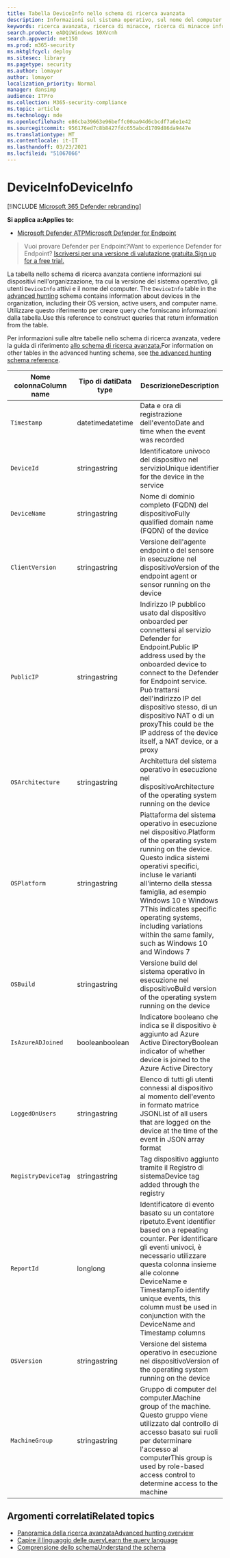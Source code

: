 ```yaml
---
title: Tabella DeviceInfo nello schema di ricerca avanzata
description: Informazioni sul sistema operativo, sul nome del computer e su altre informazioni sul dispositivo nella tabella DeviceInfo dello schema di ricerca avanzata
keywords: ricerca avanzata, ricerca di minacce, ricerca di minacce informatiche, ricerca, query, telemetria, riferimento allo schema, kusto, tabella, colonna, tipo di dati, descrizione, deviceinfo, dispositivo, sistema operativo, piattaforma, utenti, DeviceInfo
search.product: eADQiWindows 10XVcnh
search.appverid: met150
ms.prod: m365-security
ms.mktglfcycl: deploy
ms.sitesec: library
ms.pagetype: security
ms.author: lomayor
author: lomayor
localization_priority: Normal
manager: dansimp
audience: ITPro
ms.collection: M365-security-compliance
ms.topic: article
ms.technology: mde
ms.openlocfilehash: e86cba39663e96beffc00aa94d6cbcdf7a6e1e42
ms.sourcegitcommit: 956176ed7c8b8427fdc655abcd1709d86da9447e
ms.translationtype: MT
ms.contentlocale: it-IT
ms.lasthandoff: 03/23/2021
ms.locfileid: "51067066"
---
```

# <a name="deviceinfo"></a><span data-ttu-id="0c436-104">DeviceInfo</span><span class="sxs-lookup"><span data-stu-id="0c436-104">DeviceInfo</span></span>

[!INCLUDE [Microsoft 365 Defender rebranding](../../includes/microsoft-defender.md)]

<span data-ttu-id="0c436-105">**Si applica a:**</span><span class="sxs-lookup"><span data-stu-id="0c436-105">**Applies to:**</span></span>
- [<span data-ttu-id="0c436-106">Microsoft Defender ATP</span><span class="sxs-lookup"><span data-stu-id="0c436-106">Microsoft Defender for Endpoint</span></span>](https://go.microsoft.com/fwlink/p/?linkid=2154037)


><span data-ttu-id="0c436-107">Vuoi provare Defender per Endpoint?</span><span class="sxs-lookup"><span data-stu-id="0c436-107">Want to experience Defender for Endpoint?</span></span> [<span data-ttu-id="0c436-108">Iscriversi per una versione di valutazione gratuita.</span><span class="sxs-lookup"><span data-stu-id="0c436-108">Sign up for a free trial.</span></span>](https://www.microsoft.com/microsoft-365/windows/microsoft-defender-atp?ocid=docs-wdatp-advancedhuntingref-abovefoldlink)

<span data-ttu-id="0c436-109">La tabella nello schema di ricerca avanzata contiene informazioni sui dispositivi nell'organizzazione, tra cui la versione del sistema operativo, gli utenti `DeviceInfo` attivi e il nome del computer. [](advanced-hunting-overview.md)</span><span class="sxs-lookup"><span data-stu-id="0c436-109">The `DeviceInfo` table in the [advanced hunting](advanced-hunting-overview.md) schema contains information about devices in the organization, including their OS version, active users, and computer name.</span></span> <span data-ttu-id="0c436-110">Utilizzare questo riferimento per creare query che forniscano informazioni dalla tabella.</span><span class="sxs-lookup"><span data-stu-id="0c436-110">Use this reference to construct queries that return information from the table.</span></span>

<span data-ttu-id="0c436-111">Per informazioni sulle altre tabelle nello schema di ricerca avanzata, vedere la guida di riferimento [allo schema di ricerca avanzata.](advanced-hunting-schema-reference.md)</span><span class="sxs-lookup"><span data-stu-id="0c436-111">For information on other tables in the advanced hunting schema, see [the advanced hunting schema reference](advanced-hunting-schema-reference.md).</span></span>

| <span data-ttu-id="0c436-112">Nome colonna</span><span class="sxs-lookup"><span data-stu-id="0c436-112">Column name</span></span> | <span data-ttu-id="0c436-113">Tipo di dati</span><span class="sxs-lookup"><span data-stu-id="0c436-113">Data type</span></span> | <span data-ttu-id="0c436-114">Descrizione</span><span class="sxs-lookup"><span data-stu-id="0c436-114">Description</span></span> |
|-------------|-----------|-------------|
| `Timestamp` | <span data-ttu-id="0c436-115">datetime</span><span class="sxs-lookup"><span data-stu-id="0c436-115">datetime</span></span> | <span data-ttu-id="0c436-116">Data e ora di registrazione dell'evento</span><span class="sxs-lookup"><span data-stu-id="0c436-116">Date and time when the event was recorded</span></span> |
| `DeviceId` | <span data-ttu-id="0c436-117">stringa</span><span class="sxs-lookup"><span data-stu-id="0c436-117">string</span></span> | <span data-ttu-id="0c436-118">Identificatore univoco del dispositivo nel servizio</span><span class="sxs-lookup"><span data-stu-id="0c436-118">Unique identifier for the device in the service</span></span> |
| `DeviceName` | <span data-ttu-id="0c436-119">stringa</span><span class="sxs-lookup"><span data-stu-id="0c436-119">string</span></span> | <span data-ttu-id="0c436-120">Nome di dominio completo (FQDN) del dispositivo</span><span class="sxs-lookup"><span data-stu-id="0c436-120">Fully qualified domain name (FQDN) of the device</span></span> |
| `ClientVersion` | <span data-ttu-id="0c436-121">stringa</span><span class="sxs-lookup"><span data-stu-id="0c436-121">string</span></span> | <span data-ttu-id="0c436-122">Versione dell'agente endpoint o del sensore in esecuzione nel dispositivo</span><span class="sxs-lookup"><span data-stu-id="0c436-122">Version of the endpoint agent or sensor running on the device</span></span> |
| `PublicIP` | <span data-ttu-id="0c436-123">stringa</span><span class="sxs-lookup"><span data-stu-id="0c436-123">string</span></span> | <span data-ttu-id="0c436-124">Indirizzo IP pubblico usato dal dispositivo onboarded per connettersi al servizio Defender for Endpoint.</span><span class="sxs-lookup"><span data-stu-id="0c436-124">Public IP address used by the onboarded device to connect to the Defender for Endpoint service.</span></span> <span data-ttu-id="0c436-125">Può trattarsi dell'indirizzo IP del dispositivo stesso, di un dispositivo NAT o di un proxy</span><span class="sxs-lookup"><span data-stu-id="0c436-125">This could be the IP address of the device itself, a NAT device, or a proxy</span></span> |
| `OSArchitecture` | <span data-ttu-id="0c436-126">stringa</span><span class="sxs-lookup"><span data-stu-id="0c436-126">string</span></span> | <span data-ttu-id="0c436-127">Architettura del sistema operativo in esecuzione nel dispositivo</span><span class="sxs-lookup"><span data-stu-id="0c436-127">Architecture of the operating system running on the device</span></span> |
| `OSPlatform` | <span data-ttu-id="0c436-128">stringa</span><span class="sxs-lookup"><span data-stu-id="0c436-128">string</span></span> | <span data-ttu-id="0c436-129">Piattaforma del sistema operativo in esecuzione nel dispositivo.</span><span class="sxs-lookup"><span data-stu-id="0c436-129">Platform of the operating system running on the device.</span></span> <span data-ttu-id="0c436-130">Questo indica sistemi operativi specifici, incluse le varianti all'interno della stessa famiglia, ad esempio Windows 10 e Windows 7</span><span class="sxs-lookup"><span data-stu-id="0c436-130">This indicates specific operating systems, including variations within the same family, such as Windows 10 and Windows 7</span></span> |
| `OSBuild` | <span data-ttu-id="0c436-131">stringa</span><span class="sxs-lookup"><span data-stu-id="0c436-131">string</span></span> | <span data-ttu-id="0c436-132">Versione build del sistema operativo in esecuzione nel dispositivo</span><span class="sxs-lookup"><span data-stu-id="0c436-132">Build version of the operating system running on the device</span></span> |
| `IsAzureADJoined` | <span data-ttu-id="0c436-133">boolean</span><span class="sxs-lookup"><span data-stu-id="0c436-133">boolean</span></span> | <span data-ttu-id="0c436-134">Indicatore booleano che indica se il dispositivo è aggiunto ad Azure Active Directory</span><span class="sxs-lookup"><span data-stu-id="0c436-134">Boolean indicator of whether device is joined to the Azure Active Directory</span></span> |
| `LoggedOnUsers` | <span data-ttu-id="0c436-135">stringa</span><span class="sxs-lookup"><span data-stu-id="0c436-135">string</span></span> | <span data-ttu-id="0c436-136">Elenco di tutti gli utenti connessi al dispositivo al momento dell'evento in formato matrice JSON</span><span class="sxs-lookup"><span data-stu-id="0c436-136">List of all users that are logged on the device at the time of the event in JSON array format</span></span> |
| `RegistryDeviceTag` | <span data-ttu-id="0c436-137">stringa</span><span class="sxs-lookup"><span data-stu-id="0c436-137">string</span></span> | <span data-ttu-id="0c436-138">Tag dispositivo aggiunto tramite il Registro di sistema</span><span class="sxs-lookup"><span data-stu-id="0c436-138">Device tag added through the registry</span></span> |
| `ReportId` | <span data-ttu-id="0c436-139">long</span><span class="sxs-lookup"><span data-stu-id="0c436-139">long</span></span> | <span data-ttu-id="0c436-140">Identificatore di evento basato su un contatore ripetuto.</span><span class="sxs-lookup"><span data-stu-id="0c436-140">Event identifier based on a repeating counter.</span></span> <span data-ttu-id="0c436-141">Per identificare gli eventi univoci, è necessario utilizzare questa colonna insieme alle colonne DeviceName e Timestamp</span><span class="sxs-lookup"><span data-stu-id="0c436-141">To identify unique events, this column must be used in conjunction with the DeviceName and Timestamp columns</span></span> |
| `OSVersion` | <span data-ttu-id="0c436-142">stringa</span><span class="sxs-lookup"><span data-stu-id="0c436-142">string</span></span> | <span data-ttu-id="0c436-143">Versione del sistema operativo in esecuzione nel dispositivo</span><span class="sxs-lookup"><span data-stu-id="0c436-143">Version of the operating system running on the device</span></span> |
| `MachineGroup` | <span data-ttu-id="0c436-144">stringa</span><span class="sxs-lookup"><span data-stu-id="0c436-144">string</span></span> | <span data-ttu-id="0c436-145">Gruppo di computer del computer.</span><span class="sxs-lookup"><span data-stu-id="0c436-145">Machine group of the machine.</span></span> <span data-ttu-id="0c436-146">Questo gruppo viene utilizzato dal controllo di accesso basato sui ruoli per determinare l'accesso al computer</span><span class="sxs-lookup"><span data-stu-id="0c436-146">This group is used by role-based access control to determine access to the machine</span></span> |

## <a name="related-topics"></a><span data-ttu-id="0c436-147">Argomenti correlati</span><span class="sxs-lookup"><span data-stu-id="0c436-147">Related topics</span></span>
- [<span data-ttu-id="0c436-148">Panoramica della ricerca avanzata</span><span class="sxs-lookup"><span data-stu-id="0c436-148">Advanced hunting overview</span></span>](advanced-hunting-overview.md)
- [<span data-ttu-id="0c436-149">Capire il linguaggio delle query</span><span class="sxs-lookup"><span data-stu-id="0c436-149">Learn the query language</span></span>](advanced-hunting-query-language.md)
- [<span data-ttu-id="0c436-150">Comprensione dello schema</span><span class="sxs-lookup"><span data-stu-id="0c436-150">Understand the schema</span></span>](advanced-hunting-schema-reference.md)
